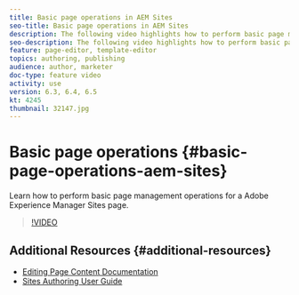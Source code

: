 ```yaml
---
title: Basic page operations in AEM Sites
seo-title: Basic page operations in AEM Sites
description: The following video highlights how to perform basic page management operations for a Adobe Experience Manager Sites page.
seo-description: The following video highlights how to perform basic page management operations for a Adobe Experience Manager Sites page.
feature: page-editor, template-editor
topics: authoring, publishing
audience: author, marketer
doc-type: feature video
activity: use
version: 6.3, 6.4, 6.5
kt: 4245
thumbnail: 32147.jpg
---
```


# Basic page operations {#basic-page-operations-aem-sites}

Learn how to perform basic page management operations for a Adobe Experience Manager Sites page.

>[!VIDEO](https://video.tv.adobe.com/v/32192?quality=12&learn=on)


## Additional Resources {#additional-resources}

* [Editing Page Content Documentation](https://docs.adobe.com/content/help/en/experience-manager-65/authoring/authoring/editing-content.html)
* [Sites Authoring User Guide](https://docs.adobe.com/content/help/en/experience-manager-65/authoring/home.html?topic=/experience-manager/6-5/sites/authoring/morehelp/page-authoring.ug.js)
